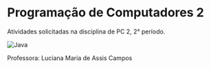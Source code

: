 # Programação de Computadores 2

Atividades solicitadas na disciplina de PC 2, 2° período.

![Java](https://img.shields.io/badge/java-%23ED8B00.svg?style=for-the-badge&logo=java&logoColor=white)

Professora: Luciana Maria de Assis Campos
